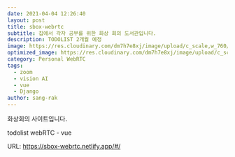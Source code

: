 ```yaml
---
date: 2021-04-04 12:26:40
layout: post
title: sbox-webrtc
subtitle: 집에서 각자 공부를 위한 화상 회의 도서관입니다.
description: TODOLIST 2개월 예정
image: https://res.cloudinary.com/dm7h7e8xj/image/upload/c_scale,w_760/v1506079212/jekflix-capa_vfhuzh.png
optimized_image: https://res.cloudinary.com/dm7h7e8xj/image/upload/c_scale,w_380/v1506079212/jekflix-capa_vfhuzh.png
category: Personal WebRTC
tags:
  - zoom
  - vision AI
  - vue
  - Django
author: sang-rak
---
```


화상회의 사이트입니다.

todolist webRTC - vue

URL:  https://sbox-webrtc.netlify.app/#/


